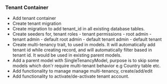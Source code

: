 ### Tenant Container

 - Add tenant container
 - Create tenant migration
 - Create migration to add tenant_id in all existing database tables.
 - Create seeders for, tenant roles - tenant permissions - root admin - tenant admin - default root admin - default tenant admin - default tenant
 - Create multi-tenancy trait, to used in models. It will automatically add tenant id while creating record, and will automatically filter based in tenant id. It would be used in existing parent models.
 - Add a parent model with SingleTenancyModel, purpose is to skip some models which don'r require multi-tenant behavior e.g Country table etc.
 - Add functionality to manage manage multi-tenancy, create/add/edit
 - Add functionality to activate/de-activate tenant account.
